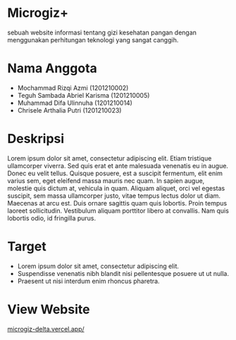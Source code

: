 # Microgiz+
sebuah website informasi tentang gizi kesehatan pangan dengan menggunakan perhitungan teknologi yang sangat canggih.
# Nama Anggota
* Mochammad Rizqi Azmi (1201210002)
* Teguh Sambada Abriel Karisma (1201210005)
* Muhammad Difa Ulinnuha (1201210014)
* Chrisele Arthalia Putri (1201210023)
# Deskripsi
Lorem ipsum dolor sit amet, consectetur adipiscing elit. Etiam tristique ullamcorper viverra. Sed quis erat et ante malesuada venenatis eu in augue. Donec eu velit tellus. Quisque posuere, est a suscipit fermentum, elit enim varius sem, eget eleifend massa mauris nec quam. In sapien augue, molestie quis dictum at, vehicula in quam. Aliquam aliquet, orci vel egestas suscipit, sem massa ullamcorper justo, vitae tempus lectus dolor ut diam. Maecenas at arcu est. Duis ornare sagittis quam quis lobortis. Proin tempus laoreet sollicitudin. Vestibulum aliquam porttitor libero at convallis. Nam quis lobortis odio, id fringilla purus.
# Target
* Lorem ipsum dolor sit amet, consectetur adipiscing elit.
* Suspendisse venenatis nibh blandit nisi pellentesque posuere ut ut nulla.
* Praesent ut nisi interdum enim rhoncus pharetra.
# View Website
[microgiz-delta.vercel.app/](microgiz-delta.vercel.app/)
